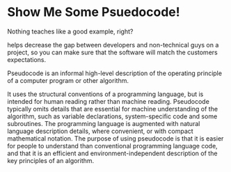 # Show Me Some Psuedocode!

Nothing teaches like a good example, right?

helps decrease the gap between developers and non-technical guys on a project, so you can make sure that the software will match the customers expectations.

Pseudocode is an informal high-level description of the operating principle of a computer program or other algorithm.

It uses the structural conventions of a programming language, but is intended for human reading rather than machine reading. Pseudocode typically omits details that are essential for machine understanding of the algorithm, such as variable declarations, system-specific code and some subroutines. The programming language is augmented with natural language description details, where convenient, or with compact mathematical notation. The purpose of using pseudocode is that it is easier for people to understand than conventional programming language code, and that it is an efficient and environment-independent description of the key principles of an algorithm. 